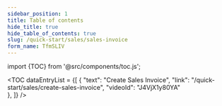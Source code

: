 ```yaml
---
sidebar_position: 1
title: Table of contents
hide_title: true
hide_table_of_contents: true 
slug: /quick-start/sales/sales-invoice 
form_name: TfmSLIV
---
```


import {TOC} from '@src/components/toc.js';

<TOC
dataEntryList = {[
{
  "text": "Create Sales Invoice", 
  "link": "/quick-start/sales/create-sales-invoice",
  "videoId": "J4VjX1y80YA"  
},
]}
/>
